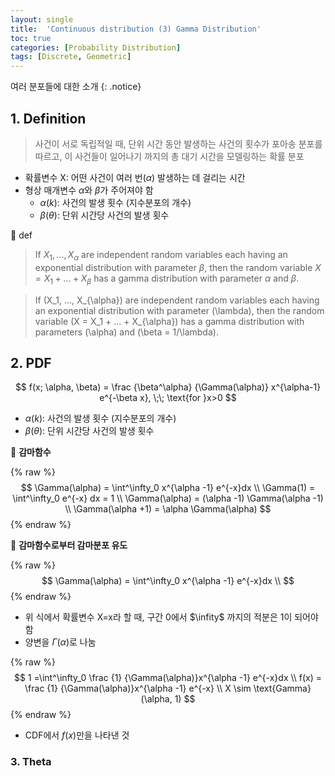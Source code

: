 ```yaml
---
layout: single
title:  'Continuous distribution (3) Gamma Distribution'
toc: true
categories: [Probability Distribution]
tags: [Discrete, Geometric]
---
```


여러 분포들에 대한 소개
{: .notice}

## 1. Definition

> 사건이 서로 독립적일 때, 단위 시간 동안 발생하는 사건의 횟수가 포아송 분포를 따르고, 이 사건들이 일어나기 까지의 총 대기 시간을 모델링하는 확률 분포

- 확률변수 X: 어떤 사건이 여러 번($\alpha$) 발생하는 데 걸리는 시간
- 형상 매개변수 $\alpha$와 $\beta$가 주어져야 함
  - $\alpha (k)$: 사건의 발생 횟수 (지수분포의 개수)
  - $\beta (\theta)$: 단위 시간당 사건의 발생 횟수

👀 def

> If $X_1, ..., X_{\alpha}$ are independent random variables each having an exponential distribution with parameter $\beta$, then the random variable $X = X_1 + ... + X_{\beta}$ has a gamma distribution with parameter $\alpha$ and $\beta$.



> If  \(X_1, ..., X_{\alpha}\) are independent random variables each having an exponential distribution with parameter \(\lambda\), then the random variable \(X = X_1 + ... + X_{\alpha}\) has a gamma distribution with parameters \(\alpha\) and \(\beta = 1/\lambda\).




## 2. PDF

$$
f(x; \alpha, \beta) = \frac {\beta^\alpha} {\Gamma(\alpha)} x^{\alpha-1} e^{-\beta x}, \;\; \text{for }x>0
$$

- $\alpha (k)$: 사건의 발생 횟수 (지수분포의 개수)
- $\beta (\theta)$: 단위 시간당 사건의 발생 횟수

📍 **감마함수**

{% raw %}
$$
\Gamma(\alpha) = \int^\infty_0 x^{\alpha -1} e^{-x}dx \\
\Gamma(1) = \int^\infty_0 e^{-x} dx = 1 \\
\Gamma(\alpha) = (\alpha -1) \Gamma(\alpha -1) \\
\Gamma(\alpha +1) = \alpha \Gamma(\alpha)
$$
{% endraw %}

📍 **감마함수로부터 감마분포 유도**

{% raw %}
$$
\Gamma(\alpha) = \int^\infty_0 x^{\alpha -1} e^{-x}dx \\
$$
{% endraw %}

- 위 식에서 확률변수 X=x라 할 때, 구간 0에서 $\infity$ 까지의 적분은 1이 되어야 함
- 양변을 $\Gamma(\alpha)$로 나눔

{% raw %}
$$
1 =\int^\infty_0 \frac {1} {\Gamma(\alpha)}x^{\alpha -1} e^{-x}dx \\
f(x) = \frac {1} {\Gamma(\alpha)}x^{\alpha -1} e^{-x} \\
X \sim \text{Gamma}(\alpha, 1)
$$
{% endraw %}

- CDF에서 $f(x)$만을 나타낸 것

### 3. Theta


